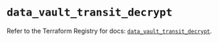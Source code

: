 # `data_vault_transit_decrypt`

Refer to the Terraform Registry for docs: [`data_vault_transit_decrypt`](https://registry.terraform.io/providers/hashicorp/vault/5.3.0/docs/data-sources/transit_decrypt).
